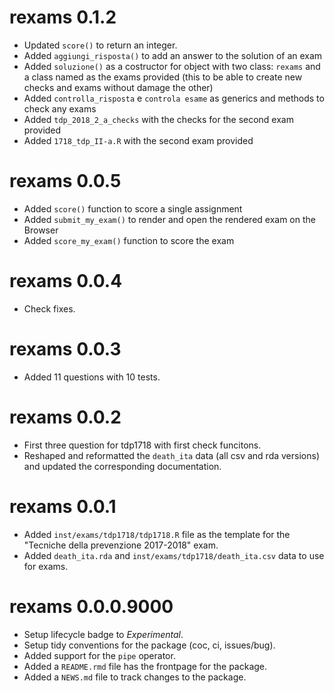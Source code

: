 # rexams 0.1.2

* Updated `score()` to return an integer.
* Added `aggiungi_risposta()` to add an answer to the solution of an exam
* Added `soluzione()` as a costructor for object with two class: `rexams` and
        a class named as the exams provided (this to be able to create new
        checks and exams without damage the other)
* Added `controlla_risposta` e `controla esame` as generics and methods to check
        any exams
* Added `tdp_2018_2_a_checks` with the checks for the second exam provided
* Added `1718_tdp_II-a.R` with the second exam provided
 
# rexams 0.0.5

* Added `score()` function to score a single assignment
* Added `submit_my_exam()` to render and open the rendered exam on the Browser
* Added `score_my_exam()` function to score the exam

# rexams 0.0.4

* Check fixes.

# rexams 0.0.3

* Added 11 questions with 10 tests.

# rexams 0.0.2

* First three question for tdp1718 with first check funcitons.
* Reshaped and reformatted the `death_ita` data (all csv and rda versions) and
  updated the corresponding documentation.

# rexams 0.0.1

* Added `inst/exams/tdp1718/tdp1718.R` file as the template for the "Tecniche
  della prevenzione 2017-2018" exam.
* Added `death_ita.rda` and `inst/exams/tdp1718/death_ita.csv` data to use for
  exams.

# rexams 0.0.0.9000

* Setup lifecycle badge to *Experimental*.
* Setup tidy conventions for the package (coc, ci, issues/bug).
* Added support for the `pipe` operator.
* Added a `README.rmd` file has the frontpage for the package.
* Added a `NEWS.md` file to track changes to the package.
